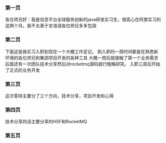 ### 第一页
各位师兄好：我是信息平台全球服务创新的java研发实习生，很高心在阿里实习的这两个月。我不太善于言语请各位师兄多多包涵
### 第二页
下面这是我实习入职到现在一个大概工作足记。
刚入职的一周时间都是在熟悉新环境的各位师兄和集团项目开发的各种工具
大概一周后就接触了第一个业务需求
后面还有一次团队技术分享然后对rocketmq源码就行粗略研究。
入职三周后开始了正式的业务开发
### 第三页
这次答辩主要分了三个方向，技术分享，项目开发和心得
### 第四页
技术分享的话主要分享的HSF和RocketMQ
### 第五页
